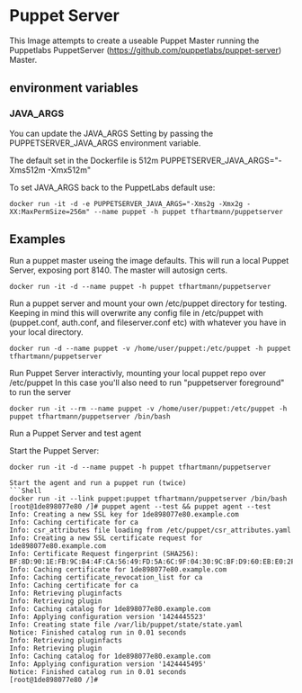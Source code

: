 # Puppet Server

This Image attempts to create a useable Puppet Master running the Puppetlabs
PuppetServer (https://github.com/puppetlabs/puppet-server) Master.

##  environment variables 
### JAVA_ARGS
You can update the JAVA_ARGS Setting by passing the PUPPETSERVER_JAVA_ARGS environment
variable. 


The default set in the Dockerfile is 512m
PUPPETSERVER_JAVA_ARGS="-Xms512m -Xmx512m"

To set JAVA_ARGS back to the PuppetLabs default use:

```Shell
docker run -it -d -e PUPPETSERVER_JAVA_ARGS="-Xms2g -Xmx2g -XX:MaxPermSize=256m" --name puppet -h puppet tfhartmann/puppetserver
```


## Examples

Run a puppet master useing the image defaults. This will run a local Puppet Server, exposing port 8140.
The master will autosign certs.

```Shell
docker run -it -d --name puppet -h puppet tfhartmann/puppetserver
```


Run a puppet server and mount your own /etc/puppet directory for testing. Keeping in mind this will
overwrite any config file in /etc/puppet with (puppet.conf, auth.conf, and fileserver.conf etc) with
whatever you have in your local directory.

```Shell
docker run -d --name puppet -v /home/user/puppet:/etc/puppet -h puppet tfhartmann/puppetserver
```

Run Puppet Server interactivly, mounting your local puppet repo over /etc/puppet 
In this case you'll also need to run "puppetserver foreground" to run the server

```Shell
docker run -it --rm --name puppet -v /home/user/puppet:/etc/puppet -h puppet tfhartmann/puppetserver /bin/bash
```

Run a Puppet Server and test agent

Start the Puppet Server:
```Shell
docker run -it -d --name puppet -h puppet tfhartmann/puppetserver

Start the agent and run a puppet run (twice) 
```Shell
docker run -it --link puppet:puppet tfhartmann/puppetserver /bin/bash
[root@1de898077e80 /]# puppet agent --test && puppet agent --test
Info: Creating a new SSL key for 1de898077e80.example.com
Info: Caching certificate for ca
Info: csr_attributes file loading from /etc/puppet/csr_attributes.yaml
Info: Creating a new SSL certificate request for 1de898077e80.example.com
Info: Certificate Request fingerprint (SHA256): BF:8D:90:1E:FB:9C:B4:4F:CA:56:49:FD:5A:6C:9F:04:30:9C:BF:D9:60:EB:E0:2F:61:DF:54:37:E6:19:63:3C
Info: Caching certificate for 1de898077e80.example.com
Info: Caching certificate_revocation_list for ca
Info: Caching certificate for ca
Info: Retrieving pluginfacts
Info: Retrieving plugin
Info: Caching catalog for 1de898077e80.example.com
Info: Applying configuration version '1424445523'
Info: Creating state file /var/lib/puppet/state/state.yaml
Notice: Finished catalog run in 0.01 seconds
Info: Retrieving pluginfacts
Info: Retrieving plugin
Info: Caching catalog for 1de898077e80.example.com
Info: Applying configuration version '1424445495'
Notice: Finished catalog run in 0.01 seconds
[root@1de898077e80 /]#
```
